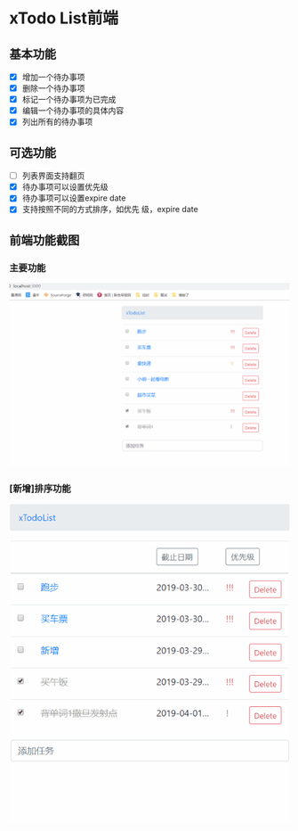 # xTodo List前端

## 基本功能
- [x] 增加一个待办事项
- [x] 删除一个待办事项
- [x] 标记一个待办事项为已完成
- [x] 编辑一个待办事项的具体内容
- [x] 列出所有的待办事项

## 可选功能

- [ ] 列表界面支持翻页
- [x] 待办事项可以设置优先级
- [x] 待办事项可以设置expire date
- [x] 支持按照不同的方式排序，如优先 级，expire date

## 前端功能截图

### 主要功能
 ![image](https://github.com/JettHu/xTodoListFrontEnd/raw/master/功能截图.gif)

### [新增]排序功能
 ![image](https://github.com/JettHu/xTodoListFrontEnd/raw/master/排序功能.gif)

